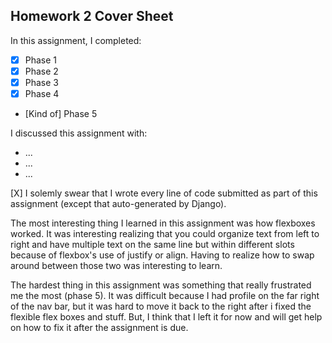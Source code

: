 Homework 2 Cover Sheet
----------------------

In this assignment, I completed:

- [X] Phase 1
- [X] Phase 2
- [X] Phase 3
- [X] Phase 4
- [Kind of] Phase 5

I discussed this assignment with:

- ...
- ...
- ...

[X] I solemly swear that I wrote every line of code submitted as part
of this assignment (except that auto-generated by Django).

The most interesting thing I learned in this assignment was how flexboxes worked. It was interesting realizing that you could organize text from left to right and have multiple text on the
same line but within different slots because of flexbox's use of justify or align. Having to realize how to swap around between those two was interesting to learn.

The hardest thing in this assignment was something that really frustrated me the most (phase 5). It was difficult because I had profile on the far right of the nav bar, but it was hard to move
it back to the right after i fixed the flexible flex boxes and stuff. But, I think that I left it for now and will get help on how to fix it after the assignment is due.